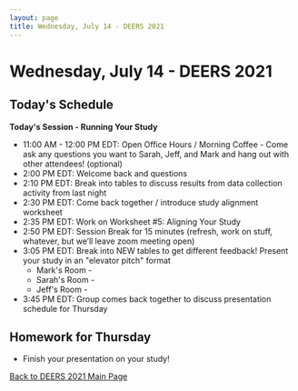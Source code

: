 ```yaml
---
layout: page
title: Wednesday, July 14 - DEERS 2021
---
```


# Wednesday, July 14 - DEERS 2021

## Today's Schedule

__Today's Session - Running Your Study__

* 11:00 AM - 12:00 PM EDT: Open Office Hours / Morning Coffee - Come ask any questions you want to Sarah, Jeff, and Mark and hang out with other attendees!  (optional)
* 2:00 PM EDT: Welcome back and questions
* 2:10 PM EDT: Break into tables to discuss results from data collection activity from last night
* 2:30 PM EDT: Come back together / introduce study alignment worksheet
* 2:35 PM EDT: Work on Worksheet #5: Aligning Your Study
* 2:50 PM EDT: Session Break for 15 minutes (refresh, work on stuff, whatever, but we’ll leave zoom meeting open)
* 3:05 PM EDT: Break into NEW tables to get different feedback!  Present your study in an "elevator pitch" format
    * Mark's Room - 
    * Sarah's Room - 
    * Jeff's Room - 
* 3:45 PM EDT: Group comes back together to discuss presentation schedule for Thursday

## Homework for Thursday

* Finish your presentation on your study!

[Back to DEERS 2021 Main Page](/deers2021)